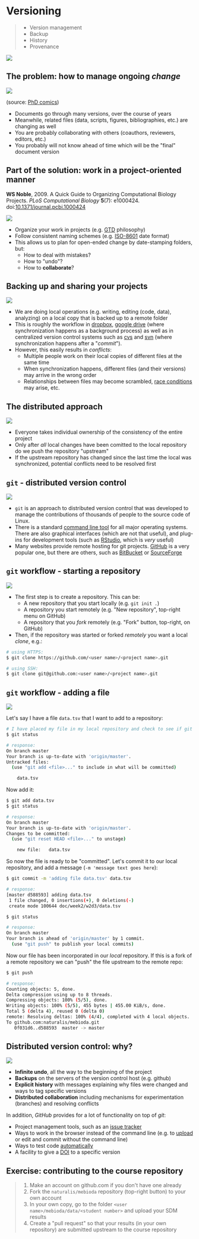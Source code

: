 Versioning
==========

> - Version management
> - Backup 
> - History 
> - Provenance

![](provenance.png)

The problem: how to manage ongoing _change_
-------------------------------------------

![](versioning.jpg)

(source: [PhD comics](http://phdcomics.com/comics/archive.php?comicid=1531))

- Documents go through many versions, over the course of years
- Meanwhile, related files (data, scripts, figures, bibliographies, etc.) are changing as well
- You are probably collaborating with others (coauthors, reviewers, editors, etc.)
- You probably will not know ahead of time which will be the "final" document version

Part of the solution: work in a project-oriented manner
-------------------------------------------------------

**WS Noble**, 2009. A Quick Guide to Organizing Computational Biology Projects. _PLoS Computational Biology_ **5**(7): e1000424. doi:[10.1371/journal.pcbi.1000424](https://doi.org/10.1371/journal.pcbi.1000424)

![](git-folders.png)

- Organize your work in projects (e.g. [GTD](https://en.wikipedia.org/wiki/Getting_Things_Done) philosophy)
- Follow consistent naming schemes (e.g. [ISO-8601](https://en.wikipedia.org/wiki/ISO_8601) date format)
- This allows us to plan for open-ended change by date-stamping folders, but: 
  - How to deal with mistakes? 
  - How to "undo"?
  - How to **collaborate**?

Backing up and sharing your projects
------------------------------------

![](central-version-control.png)

- We are doing local operations (e.g. writing, editing (code, data), analyzing) on a local copy that is
  backed up to a remote folder
- This is roughly the workflow in [dropbox](http://dropbox.com), [google drive](http://drive.google.com) (where 
  synchronization happens as a background process) as well as in centralized version control systems such as 
  [cvs](http://www.nongnu.org/cvs/) and [svn](https://subversion.apache.org/) (where synchronization happens 
  after a "_commit_").
- However, this easily results in _conflicts_: 
  - Multiple people work on their local copies of different files at the same time
  - When synchronization happens, different files (and their versions) may arrive in the wrong order
  - Relationships between files may become scrambled, [race conditions](https://en.wikipedia.org/wiki/Race_condition) may
    arise, etc.

The distributed approach
------------------------

![](distributed-version-control.png)

- Everyone takes individual ownership of the consistency of the entire project
- Only after _all_ local changes have been comitted to the local repository do we push the repository "upstream"
- If the upstream repository has changed since the last time the local was synchronized, potential conflicts need to be 
  resolved first
 
`git` - distributed version control
-----------------------------------

![](git-history.png)

- `git` is an approach to distributed version control that was developed to manage the contributions of thousands of 
  people to the source code of Linux.
- There is a standard [command line tool](https://git-scm.com/downloads) for all major operating systems. There are also
  graphical interfaces (which are not that useful), and plug-ins for development tools (such as 
  [RStudio](https://support.rstudio.com/hc/en-us/articles/200532077-Version-Control-with-Git-and-SVN), which is 
  _very_ useful)
- Many websites provide remote hosting for git projects. [GitHub](http://github.com) is a very popular one, but there
  are others, such as [BitBucket](https://bitbucket.org/) or [SourceForge](http://sf.net)

`git` workflow - starting a repository
--------------------------------------

![](git-clone.png)

- The first step is to create a repository. This can be:
  - A new repository that you start locally (e.g. `git init .`)
  - A repository you start remotely (e.g. "New repository", top-right menu on GitHub)
  - A repository that you _fork_ remotely (e.g. "Fork" button, top-right, on GitHub)
- Then, if the repository was started or forked _remotely_ you want a local _clone_, e.g.:

```bash
# using HTTPS:
$ git clone https://github.com/<user name>/<project name>.git

# using SSH:
$ git clone git@github.com:<user name>/<project name>.git
```

`git` workflow - adding a file
------------------------------

![](git-workflow.png)

Let's say I have a file `data.tsv` that I want to add to a repository:

```bash
# I have placed my file in my local repository and check to see if git notices:
$ git status

# response:
On branch master
Your branch is up-to-date with 'origin/master'.
Untracked files:
  (use "git add <file>..." to include in what will be committed)

	data.tsv
```

Now add it:

```bash
$ git add data.tsv
$ git status

# response:
On branch master
Your branch is up-to-date with 'origin/master'.
Changes to be committed:
  (use "git reset HEAD <file>..." to unstage)

	new file:   data.tsv
```

So now the file is ready to be "committed". Let's commit it to our local repository, and
add a message (`-m 'message text goes here`):

```bash
$ git commit -m 'adding file data.tsv' data.tsv

# response:
[master d588593] adding data.tsv
 1 file changed, 0 insertions(+), 0 deletions(-)
 create mode 100644 doc/week2/w2d3/data.tsv

$ git status

# response:
On branch master
Your branch is ahead of 'origin/master' by 1 commit.
  (use "git push" to publish your local commits)
```

Now our file has been incorporated in our _local_ repository. If this is a fork of a remote 
repository we can "push" the file upstream to the remote repo:

```bash
$ git push

# response:
Counting objects: 5, done.
Delta compression using up to 8 threads.
Compressing objects: 100% (5/5), done.
Writing objects: 100% (5/5), 455 bytes | 455.00 KiB/s, done.
Total 5 (delta 4), reused 0 (delta 0)
remote: Resolving deltas: 100% (4/4), completed with 4 local objects.
To github.com:naturalis/mebioda.git
   0f031d6..d588593  master -> master
```

Distributed version control: why?
---------------------------------

![](git-commit.png)

- **Infinite undo**, all the way to the beginning of the project
- **Backups** on the servers of the version control host (e.g. github)
- **Explicit history** with messages explaining why files were changed and ways to tag specific versions
- **Distributed collaboration** including mechanisms for experimentation (branches) and resolving conflicts

In addition, _GitHub_ provides for a lot of functionality on top of _git_:

- Project management tools, such as an [issue tracker](https://github.com/naturalis/mebioda/issues)
- Ways to work in the browser instead of the command line (e.g. to 
  [upload](https://github.com/naturalis/mebioda/upload/master) or edit and commit without the command line)
- Ways to test code [automatically](https://travis-ci.org/rvosa/bio-phylo)
- A facility to give a [DOI](https://doi.org/10.5281/zenodo.1010138) to a specific version

Exercise: contributing to the course repository
-----------------------------------------------

> 1. Make an account on github.com if you don't have one already
> 2. Fork the `naturalis/mebioda` repository (top-right button) to your own account
> 3. In your own copy, go to the folder `<user name>/mebioda/data/<student number>` and upload your SDM results
> 4. Create a "pull request" so that your results (in your own repository) are submitted upstream to the course repository
